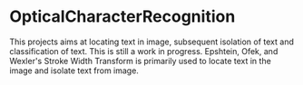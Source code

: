 # OpticalCharacterRecognition
This projects aims at locating text in image, subsequent isolation of text and classification of text. This is still a work in progress.
Epshtein, Ofek, and Wexler's Stroke Width Transform is primarily used to locate text in the image and isolate text from image.
